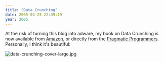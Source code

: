 ```yaml
---
title: "Data Crunching"
date: 2005-04-25 22:39:19
year: 2005
---
```

At the risk of turning this blog into adware, my book on Data Crunching is now available from <a href="http://www.amazon.com/exec/obidos/ASIN/0974514071">Amazon</a>, or directly from the <a href="http://www.pragmaticprogrammer.com/titles/gwd/index.html">Pragmatic Programmers</a>.  Personally, I think it's beautiful:

<img src="{{'/files/2006/06/data-crunching-cover-large.jpg' | relative_url}}" id="image506" alt="data-crunching-cover-large.jpg" class="centered">
